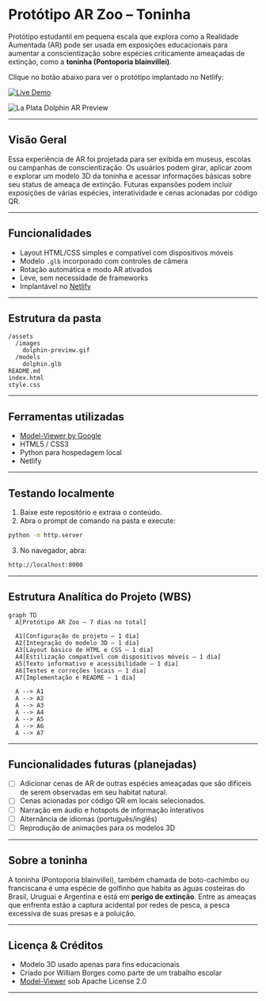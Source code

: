 # Protótipo AR Zoo – Toninha

Protótipo estudantil em pequena escala que explora como a Realidade Aumentada (AR) pode ser usada em exposições educacionais para aumentar a conscientização sobre espécies criticamente ameaçadas de extinção, como a **toninha (Pontoporia blainvillei)**.

Clique no botão abaixo para ver o protótipo implantado no Netlify:

[![Live Demo](https://img.shields.io/badge/Live%20Demo-Netlify-blueviolet?logo=netlify&style=for-the-badge)](https://ar-zoo-exhibit.netlify.app/)

![La Plata Dolphin AR Preview](assets/images/dolphin-preview.gif)

---

## Visão Geral

Essa experiência de AR foi projetada para ser exibida em museus, escolas ou campanhas de conscientização. Os usuários podem girar, aplicar zoom e explorar um modelo 3D da toninha e acessar informações básicas sobre seu status de ameaça de extinção. Futuras expansões podem incluir exposições de várias espécies, interatividade e cenas acionadas por código QR.

---

## Funcionalidades

- Layout HTML/CSS simples e compatível com dispositivos móveis  
- Modelo `.glb` incorporado com controles de câmera  
- Rotação automática e modo AR ativados  
- Leve, sem necessidade de frameworks  
- Implantável no [Netlify](https://netlify.com)

---

## Estrutura da pasta

```
/assets
  /images
    dolphin-preview.gif
  /models
    dolphin.glb
README.md
index.html
style.css
```

---

## Ferramentas utilizadas

- [Model-Viewer by Google](https://modelviewer.dev/)
- HTML5 / CSS3
- Python para hospedagem local
- Netlify

---

## Testando localmente

1. Baixe este repositório e extraia o conteúdo.
2. Abra o prompt de comando na pasta e execute:

```bash
python -m http.server
```

3. No navegador, abra:
```bash
http://localhost:8000
```

---

## Estrutura Analítica do Projeto (WBS)

```mermaid
graph TD
  A[Protótipo AR Zoo – 7 dias no total]

  A1[Configuração do projeto – 1 dia]
  A2[Integração do modelo 3D – 1 dia]
  A3[Layout básico de HTML e CSS – 1 dia]
  A4[Estilização compatível com dispositivos móveis – 1 dia]
  A5[Texto informativo e acessibilidade – 1 dia]
  A6[Testes e correções locais – 1 dia]
  A7[Implementação e README – 1 dia]

  A --> A1
  A --> A2
  A --> A3
  A --> A4
  A --> A5
  A --> A6
  A --> A7
```

---

## Funcionalidades futuras (planejadas)

- [ ] Adicionar cenas de AR de outras espécies ameaçadas que são difíceis de serem observadas em seu habitat natural.  
- [ ] Cenas acionadas por código QR em locais selecionados.  
- [ ] Narração em áudio e hotspots de informação interativos  
- [ ] Alternância de idiomas (português/inglês)  
- [ ] Reprodução de animações para os modelos 3D 

---

## Sobre a toninha

A toninha (Pontoporia blainvillei), também chamada de boto-cachimbo ou franciscana é uma espécie de golfinho que habita as águas costeiras do Brasil, Uruguai e Argentina e está em **perigo de extinção**. Entre as ameaças que enfrenta estão a captura acidental por redes de pesca, a pesca excessiva de suas presas e a poluição.

---

## Licença & Créditos

- Modelo 3D usado apenas para fins educacionais  
- Criado por William Borges como parte de um trabalho escolar  
- [Model-Viewer](https://github.com/google/model-viewer) sob Apache License 2.0

---

